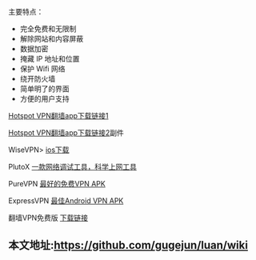
主要特点：
* 完全免费和无限制
* 解除网站和内容屏蔽
* 数据加密
* 掩藏 IP 地址和位置
* 保护 Wifi 网络
* 绕开防火墙
* 简单明了的界面
* 方便的用户支持


[Hotspot VPN翻墙app下载链接1](https://apkpure.com/hotspot-vpn/com.hotspotvpn.android/download?from=details)

[Hotspot VPN翻墙app下载链接2](http://apk-downloaders.com/download/dl.php?dl=com.hotspotvpn.android)副件


WiseVPN> [ios下载](https://www.wisevpn.net/)

PlutoX  [一款网络调试工具，科学上网工具](https://www.plutox.top/)

PureVPN [最好的免费VPN APK](https://download.apkpure.com/b/apk/Y29tLmdhZGl0ZWsucHVyZXZwbmljc184NV84OGQzMmQ1Yg?_fn=UHVyZVZQTiBCZXN0IEZyZWUgVlBOX3Y1LjcuMV9hcGtwdXJlLmNvbS5hcGs%3D&k=fa093982663da9bcb6169bdf8534939c5982b0f1&as=2c344ea7526f5c1e18befea8b1e78d0c59800e69&_p=Y29tLmdhZGl0ZWsucHVyZXZwbmljcw%3D%3D&c=1%7CTOOLS)

ExpressVPN [最佳Android VPN APK](https://apkpure.com/expressvpn-best-android-vpn/com.expressvpn.vpn/download?from=details)

翻墙VPN免费版 [下载链接](https://apkpure.com/%E7%BF%BB%E5%A2%99-vpn%EF%BC%88%E5%85%8D%E8%B4%B9%E7%89%88%EF%BC%89/lantern.super.a201705231136.vpn/download?from=details)
## 本文地址:https://github.com/gugejun/luan/wiki